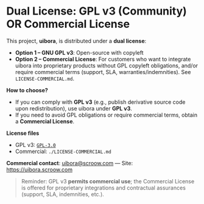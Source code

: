 # Dual License: GPL v3 (Community) **OR** Commercial License

This project, **uibora**, is distributed under a **dual license**:

- **Option 1 – GNU GPL v3**: Open-source with copyleft
- **Option 2 – Commercial License**: For customers who want to integrate uibora into proprietary
  products without GPL copyleft obligations, and/or require commercial terms (support, SLA,
  warranties/indemnities). See `LICENSE-COMMERCIAL.md`.

**How to choose?**
- If you can comply with **GPL v3** (e.g., publish derivative source code upon redistribution),
  use uibora under **GPL v3**.
- If you need to avoid GPL obligations or require commercial terms, obtain a **Commercial License**.

**License files**
- GPL v3: [`GPL-3.0`](https://www.gnu.org/licenses/gpl-3.0.txt)
- Commercial: `./LICENSE-COMMERCIAL.md`

**Commercial contact**: uibora@scroow.com — Site: https://uibora.scroow.com

> Reminder: GPL v3 **permits commercial use**; the Commercial License is offered for proprietary
> integrations and contractual assurances (support, SLA, indemnities, etc.).
